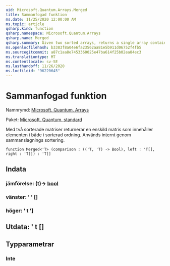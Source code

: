 ```yaml
---
uid: Microsoft.Quantum.Arrays.Merged
title: Sammanfogad funktion
ms.date: 11/25/2020 12:00:00 AM
ms.topic: article
qsharp.kind: function
qsharp.namespace: Microsoft.Quantum.Arrays
qsharp.name: Merged
qsharp.summary: Given two sorted arrays, returns a single array containing the elements of both in sorted order. Used internally by merge sort.
ms.openlocfilehash: b3383f8a04e6fa23562aa81e5b911d06752f4fb5
ms.sourcegitcommit: a87c1aa8e7453360025e47ba614f25b02ea84ec3
ms.translationtype: MT
ms.contentlocale: sv-SE
ms.lasthandoff: 11/26/2020
ms.locfileid: "96220645"
---
```

# <a name="merged-function"></a>Sammanfogad funktion

Namnrymd: [Microsoft. Quantum. Arrays](xref:Microsoft.Quantum.Arrays)

Paket: [Microsoft. Quantum. standard](https://nuget.org/packages/Microsoft.Quantum.Standard)


Med två sorterade matriser returnerar en enskild matris som innehåller elementen i både i sorterad ordning. Används internt genom sammanslagnings sortering.

```qsharp
function Merged<'T> (comparison : (('T, 'T) -> Bool), left : 'T[], right : 'T[]) : 'T[]
```


## <a name="input"></a>Indata

### <a name="comparison--tt---bool"></a>jämförelse: (t)-> [bool](xref:microsoft.quantum.lang-ref.bool)




### <a name="left--t"></a>vänster: ' ' []




### <a name="right--t"></a>höger: ' t ']





## <a name="output--t"></a>Utdata: ' t []



## <a name="type-parameters"></a>Typparametrar

### <a name="t"></a>Inte

